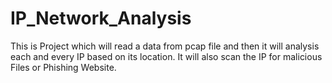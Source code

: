# IP_Network_Analysis
This is Project which will read a data from pcap file and then it will analysis each and every IP based on its location. It will also scan the IP for malicious Files or Phishing Website.
